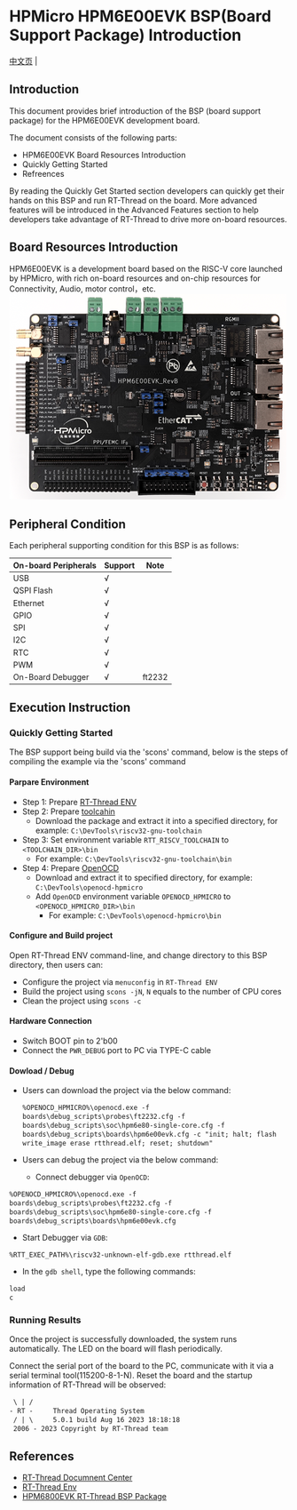 # HPMicro HPM6E00EVK BSP(Board Support Package) Introduction

[中文页](README_zh.md) |

## Introduction

This document provides brief introduction of the BSP (board support package) for the HPM6E00EVK development board.

The document consists of the following parts:

- HPM6E00EVK Board Resources Introduction
- Quickly Getting Started
- Refreences

By reading the Quickly Get Started section developers can quickly get their hands on this BSP and run RT-Thread on the board. More advanced features will be introduced in the Advanced Features section to help developers take advantage of RT-Thread to drive more on-board resources.

## Board Resources Introduction

HPM6E00EVK is a development board based on the RISC-V core launched by HPMicro, with rich on-board resources and on-chip resources for Connectivity, Audio, motor control，etc.
![board](figures/board.png)


## Peripheral Condition

Each peripheral supporting condition for this BSP is as follows:


| **On-board Peripherals** | **Support** | **Note**                              |
| ------------------------ | ----------- | ------------------------------------- |
| USB                      | √           |                                       |
| QSPI Flash               | √           |                                       |
| Ethernet                 | √           |                                       |
| GPIO                     | √           |                                       |
| SPI                      | √           |                                       |
| I2C                      | √           |                                       |
| RTC                      | √           |                                       |
| PWM                      | √           |                                       |
| On-Board Debugger        | √           | ft2232                                |


## Execution Instruction

### Quickly Getting Started

The BSP support being build via the 'scons' command, below is the steps of compiling the example via the 'scons' command

#### Parpare Environment
- Step 1: Prepare [RT-Thread ENV](https://www.rt-thread.org/download.html#download-rt-thread-env-tool)
- Step 2: Prepare [toolcahin](https://github.com/helloeagleyang/riscv32-gnu-toolchain-win/archive/2022.04.12.zip)
    - Download the package and extract it into a specified directory, for example: `C:\DevTools\riscv32-gnu-toolchain`
- Step 3: Set environment variable `RTT_RISCV_TOOLCHAIN` to `<TOOLCHAIN_DIR>\bin`
    - For example: `C:\DevTools\riscv32-gnu-toolchain\bin`
- Step 4: Prepare [OpenOCD](https://github.com/hpmicro/rtt-debugger-support-package/archive/v0.4.0.zip)
  - Download and extract it to specified directory, for example: `C:\DevTools\openocd-hpmicro`
  - Add `OpenOCD` environment variable `OPENOCD_HPMICRO` to `<OPENOCD_HPMICRO_DIR>\bin`
    - For example: `C:\DevTools\openocd-hpmicro\bin`

#### Configure and Build project

Open RT-Thread ENV command-line, and change directory to this BSP directory, then users can:

- Configure the project via `menuconfig` in `RT-Thread ENV`
- Build the project using `scons -jN`, `N` equals to the number of CPU cores
- Clean the project using `scons -c`

#### Hardware Connection

- Switch BOOT pin to 2'b00
- Connect the `PWR_DEBUG` port to PC via TYPE-C cable


#### Dowload / Debug

- Users can download the project via the below command:
  ```console
  %OPENOCD_HPMICRO%\openocd.exe -f boards\debug_scripts\probes\ft2232.cfg -f boards\debug_scripts\soc\hpm6e80-single-core.cfg -f boards\debug_scripts\boards\hpm6e00evk.cfg -c "init; halt; flash write_image erase rtthread.elf; reset; shutdown"
  ```

- Users can debug the project via the below command:

  - Connect debugger via `OpenOCD`:

```console
%OPENOCD_HPMICRO%\openocd.exe -f boards\debug_scripts\probes\ft2232.cfg -f boards\debug_scripts\soc\hpm6e80-single-core.cfg -f boards\debug_scripts\boards\hpm6e00evk.cfg
```
  - Start Debugger via `GDB`:

```console
%RTT_EXEC_PATH%\riscv32-unknown-elf-gdb.exe rtthread.elf
```
  - In the `gdb shell`, type the following commands:

```console
load
c
```

### **Running Results**

Once the project is successfully downloaded, the system runs automatically. The LED on the board will flash periodically.

Connect the serial port of the board to the PC, communicate with it via a serial terminal tool(115200-8-1-N). Reset the board and the startup information of RT-Thread will be observed:

```
 \ | /
- RT -     Thread Operating System
 / | \     5.0.1 build Aug 16 2023 18:18:18
 2006 - 2023 Copyright by RT-Thread team
```

## **References**

- [RT-Thread Documnent Center](https://www.rt-thread.org/document/site/#/rt-thread-version/rt-thread-standard/README)
- [RT-Thread Env](https://github.com/RT-Thread/rtthread-manual-doc/blob/master/env/env.md)
- [HPM6800EVK RT-Thread BSP Package](https://github.com/hpmicro/rtt-bsp-hpm6e00evk)